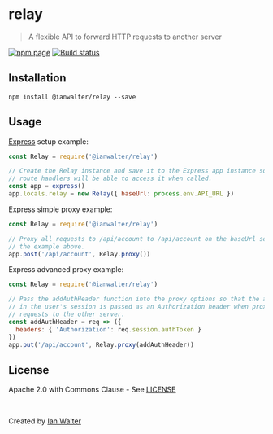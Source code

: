 # relay
> A flexible API to forward HTTP requests to another server

[![npm page][npmImage]][npmUrl]
[![Build status][buildImage]][buildUrl]

## Installation

```console
npm install @ianwalter/relay --save
```

## Usage

[Express](http://expressjs.com) setup example:

```js
const Relay = require('@ianwalter/relay')

// Create the Relay instance and save it to the Express app instance so that
// route handlers will be able to access it when called.
const app = express()
app.locals.relay = new Relay({ baseUrl: process.env.API_URL })
```

Express simple proxy example:

```js
const Relay = require('@ianwalter/relay')

// Proxy all requests to /api/account to /api/account on the baseUrl setup in
// the example above.
app.post('/api/account', Relay.proxy())
```

Express advanced proxy example:

```js
const Relay = require('@ianwalter/relay')

// Pass the addAuthHeader function into the proxy options so that the authToken
// in the user's session is passed as an Authorization header when proxying
// requests to the other server.
const addAuthHeader = req => ({
  headers: { 'Authorization': req.session.authToken }
})
app.put('/api/account', Relay.proxy(addAuthHeader))
```

## License

Apache 2.0 with Commons Clause - See [LICENSE][licenseUrl]

&nbsp;

Created by [Ian Walter](https://iankwalter.com)

[npmImage]: https://img.shields.io/npm/v/@ianwalter/relay.svg
[npmUrl]: https://www.npmjs.com/package/@ianwalter/relay
[buildImage]: https://travis-ci.com/ianwalter/relay.svg?branch=master
[buildUrl]: https://travis-ci.com/ianwalter/relay
[licenseUrl]: https://github.com/ianwalter/relay/blob/master/LICENSE
